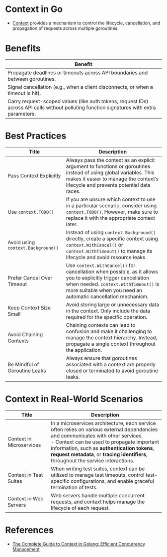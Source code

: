# Context in Go
- [Context](https://pkg.go.dev/context) provides a mechanism to control the lifecycle, cancellation, and propagation of requests across multiple goroutines.

# Benefits

| Benefit                                                                                                                                   |
|-------------------------------------------------------------------------------------------------------------------------------------------|
| Propagate deadlines or timeouts across API boundaries and between goroutines.                                                             |
| Signal cancellation (e.g., when a client disconnects, or when a timeout is hit).                                                          |
| Carry request-scoped values (like auth tokens, request IDs) across API calls without polluting function signatures with extra parameters. |

# Best Practices

| Title                              | Description                                                                                                                                                                                                             |
|------------------------------------|-------------------------------------------------------------------------------------------------------------------------------------------------------------------------------------------------------------------------|
| Pass Context Explicitly            | Always pass the context as an explicit argument to functions or goroutines instead of using global variables. This makes it easier to manage the context’s lifecycle and prevents potential data races.                 |
| Use `context.TODO()`               | If you are unsure which context to use in a particular scenario, consider using `context.TODO()`. However, make sure to replace it with the appropriate context later.                                                  |
| Avoid using `context.Background()` | Instead of using `context.Background()` directly, create a specific context using `context.WithCancel()` or `context.WithTimeout()` to manage its lifecycle and avoid resource leaks.                                   |
| Prefer Cancel Over Timeout         | Use `context.WithCancel()` for cancellation when possible, as it allows you to explicitly trigger cancellation when needed. `context.WithTimeout()` is more suitable when you need an automatic cancellation mechanism. |
| Keep Context Size Small            | Avoid storing large or unnecessary data in the context. Only include the data required for the specific operation.                                                                                                      |
| Avoid Chaining Contexts            | Chaining contexts can lead to confusion and make it challenging to manage the context hierarchy. Instead, propagate a single context throughout the application.                                                        |
| Be Mindful of Goroutine Leaks      | Always ensure that goroutines associated with a context are properly closed or terminated to avoid goroutine leaks.                                                                                                     |

# Context in Real-World Scenarios

| Title                    | Description                                                                                                                                                                                                                                                                                                    |
|--------------------------|----------------------------------------------------------------------------------------------------------------------------------------------------------------------------------------------------------------------------------------------------------------------------------------------------------------|
| Context in Microservices | In a microservices architecture, each service often relies on various external dependencies and communicates with other services. <br/>- Context can be used to propagate important information, such as **authentication tokens**, **request metadata**, or **tracing identifiers**, throughout the service interactions. |
| Context in Test Suites   | When writing test suites, context can be utilized to manage test timeouts, control test-specific configurations, and enable graceful termination of tests.                                                                                                                                                     |
| Context in Web Servers   | Web servers handle multiple concurrent requests, and context helps manage the lifecycle of each request.                                                                                                                                                                                                       |

# References
- [The Complete Guide to Context in Golang: Efficient Concurrency Management](https://medium.com/@jamal.kaksouri/the-complete-guide-to-context-in-golang-efficient-concurrency-management-43d722f6eaea)